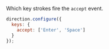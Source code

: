 Which key strokes fire the `accept` event.

```js
direction.configure({
  keys: {
    accept: ['Enter', 'Space']
  }
});
```
